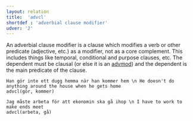 ```yaml
---
layout: relation
title:  'advcl'
shortdef : 'adverbial clause modifier'
udver: '2'
---
```


An adverbial clause modifier is a clause which modifies a verb or other predicate (adjective, etc.) as a modifier, not as a core complement. This includes things like temporal, conditional and purpose clauses, etc. The dependent must be clausal (or else it is an [advmod]()) and the dependent is the main predicate of the clause.

~~~ sdparse
Han gör inte ett dugg hemma när han kommer hem \n He doesn't do anything around the house when he gets home
advcl(gör, kommer)
~~~

~~~ sdparse
Jag måste arbeta för att ekonomin ska gå ihop \n I have to work to make ends meet
advcl(arbeta, gå)
~~~
<!-- Interlanguage links updated Út 9. května 2023, 20:03:54 CEST -->

